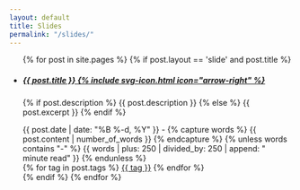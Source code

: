 ```yaml
---
layout: default
title: Slides
permalink: "/slides/"
---
```



<div class="home">
  <ul class="article-list">
    {% for post in site.pages %}
      {% if post.layout == 'slide' and post.title %}
        <li class="article-list-item {% if site.scrollappear_enabled %}scrollappear{% endif %}">
        <a href="{{ post.url | relative_url }}" title="{{ post.title }}">
          <h5>
            {{ post.title }}
            {% include svg-icon.html icon="arrow-right" %}
          </h5>
        </a>
        <p>
          {% if post.description %}
            {{ post.description }}  
          {% else %}
            {{ post.excerpt }}
          {% endif %}
        </p>
        <div class="article-list-footer">
          <span class="article-list-date">
            {{ post.date | date: "%B %-d, %Y" }}
          </span>
          <span class="article-list-divider">-</span>
          <span class="article-list-minutes">
            {% capture words %}
              {{ post.content | number_of_words }}
            {% endcapture %}
            {% unless words contains "-" %}
              {{ words | plus: 250 | divided_by: 250 | append: " minute read" }}
            {% endunless %}
          </span>
          <div class="article-list-tags">
            {% for tag in post.tags %}
              <a href="{{ 'tag/' | relative_url }}{{ tag }}">{{ tag }}</a>
            {% endfor %}
          </div>
        </div>
      </li>
      {% endif %}
    {% endfor %}
  </ul>
</div>